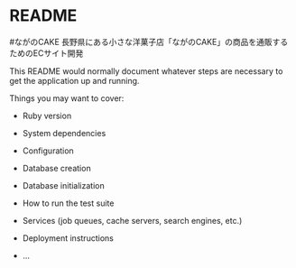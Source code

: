 # README

#ながのCAKE
長野県にある小さな洋菓子店「ながのCAKE」の商品を通販するためのECサイト開発

This README would normally document whatever steps are necessary to get the
application up and running.

Things you may want to cover:

* Ruby version

* System dependencies

* Configuration

* Database creation

* Database initialization

* How to run the test suite

* Services (job queues, cache servers, search engines, etc.)

* Deployment instructions

* ...
